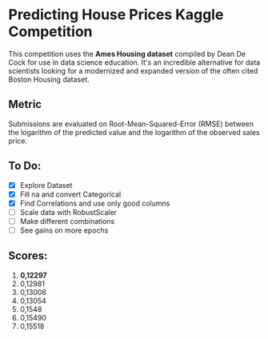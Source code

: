 # Predicting House Prices Kaggle Competition

This competition uses the **Ames Housing dataset** compiled by Dean De Cock for use in data science education. It's an incredible alternative for data scientists looking for a modernized and expanded version of the often cited Boston Housing dataset.

## Metric

Submissions are evaluated on Root-Mean-Squared-Error (RMSE) between the logarithm of the predicted value and the logarithm of the observed sales price.

## To Do:

- [x] Explore Dataset
- [x] Fill na and convert Categorical
- [x] Find Correlations and use only good columns
- [ ] Scale data with RobustScaler
- [ ] Make different combinations
- [ ] See gains on more epochs

## Scores:

1. **0,12297**
2. 0,12981
3. 0,13008
4. 0,13054
5. 0,1548
6. 0,15490
7. 0,15518
